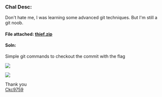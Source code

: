 ### Chal Desc:
Don't hate me, I was learning some advanced git techniques. But I'm still a git noob.

#### File attached: [thief.zip](https://github.com/ckc1404/CTF_writeups/blob/main/UA%20CSW%20CTF/So%20close%20but%20so%20far%20(STEGO)/thief%20(1).zip)

#### Soln: 

Simple git commands to checkout the commit with the flag

![](https://user-images.githubusercontent.com/95117634/171791419-b453d3ac-ffe9-4bfc-b5ee-b5bc834a545b.png)  

![](https://user-images.githubusercontent.com/95117634/171791473-f8b76109-d270-40a2-a311-6134db62bc38.png)

Thank you  
[Ckc9759](https://github.com/ckc1404)
